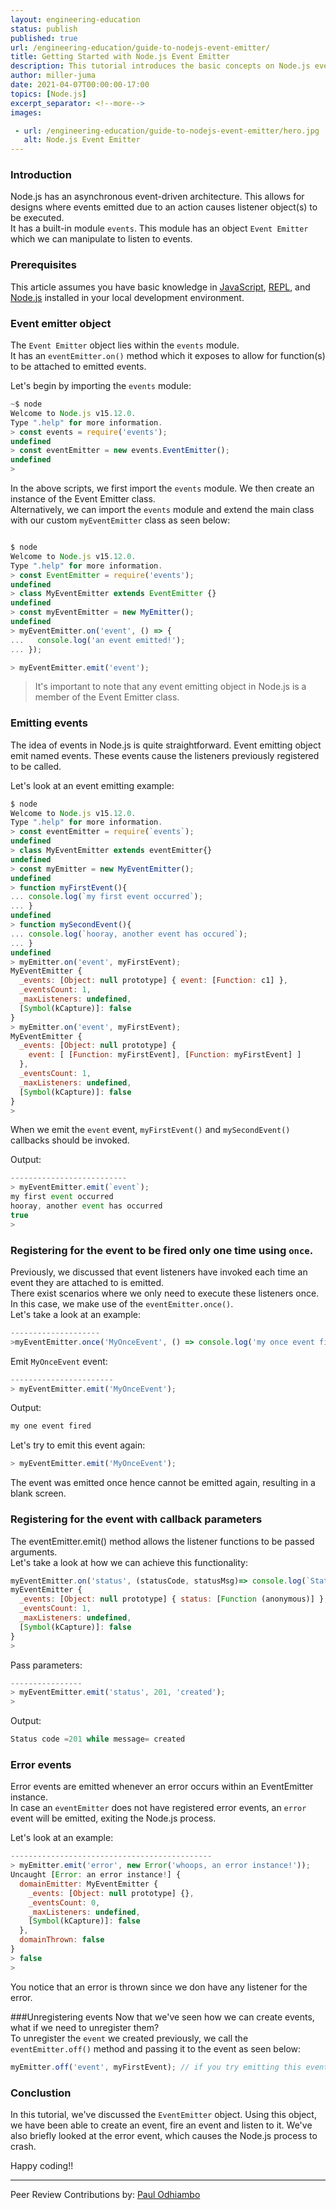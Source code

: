 ```yaml
---
layout: engineering-education
status: publish
published: true
url: /engineering-education/guide-to-nodejs-event-emitter/
title: Getting Started with Node.js Event Emitter
description: This tutorial introduces the basic concepts on Node.js events module. We'll use this module to create an event emitter object which in turn we'll use to create Node.js Events
author: miller-juma
date: 2021-04-07T00:00:00-17:00
topics: [Node.js]
excerpt_separator: <!--more-->
images:

 - url: /engineering-education/guide-to-nodejs-event-emitter/hero.jpg
   alt: Node.js Event Emitter
---
```


### Introduction

Node.js has an asynchronous event-driven architecture. This allows for designs where events emitted due to an action causes listener object(s) to be executed.  
It has a built-in module `events`. This module has an object `Event Emitter` which we can manipulate to listen to events.  

### Prerequisites
This article assumes you have basic knowledge in [JavaScript](https://developer.mozilla.org/en-US/docs/Web/JavaScript), [REPL](https://nodejs.org/api/repl.html), and [Node.js](https://nodejs.org/en/) installed in your local development environment.

### Event emitter object
The `Event Emitter` object lies within the `events` module.  
It has an `eventEmitter.on()` method which it exposes to allow for function(s) to be attached to emitted events.  

Let's begin by importing the `events` module: 

```js
~$ node
Welcome to Node.js v15.12.0.
Type ".help" for more information.
> const events = require('events');
undefined
> const eventEmitter = new events.EventEmitter();
undefined
> 
```

In the above scripts, we first import the `events` module. We then create an instance of the Event Emitter class.  
Alternatively, we can import the `events` module and extend the main class with our custom  `myEventEmitter` class as seen below:
```js

$ node
Welcome to Node.js v15.12.0.
Type ".help" for more information.
> const EventEmitter = require('events');
undefined
> class MyEventEmitter extends EventEmitter {}
undefined
> const myEventEmitter = new MyEmitter();
undefined
> myEventEmitter.on('event', () => {
...   console.log('an event emitted!');
... });

> myEventEmitter.emit('event');

```

> It's important to note that any event emitting object in Node.js is a member of the Event Emitter class.

### Emitting events

The idea of events in Node.js is quite straightforward. Event emitting object emit named events. These events cause the listeners previously registered to be called. 

Let's look at an event emitting example: 

```js
$ node
Welcome to Node.js v15.12.0.
Type ".help" for more information.
> const eventEmitter = require(`events`);
undefined
> class MyEventEmitter extends eventEmitter{}
undefined
> const myEmitter = new MyEventEmitter();
undefined
> function myFirstEvent(){
... console.log(`my first event occurred`);
... }
undefined
> function mySecondEvent(){
... console.log(`hooray, another event has occured`);
... }
undefined
> myEmitter.on('event', myFirstEvent);
MyEventEmitter {
  _events: [Object: null prototype] { event: [Function: c1] },
  _eventsCount: 1,
  _maxListeners: undefined,
  [Symbol(kCapture)]: false
}
> myEmitter.on('event', myFirstEvent);
MyEventEmitter {
  _events: [Object: null prototype] {
    event: [ [Function: myFirstEvent], [Function: myFirstEvent] ]
  },
  _eventsCount: 1,
  _maxListeners: undefined,
  [Symbol(kCapture)]: false
}
> 

```
When we emit the `event` event, `myFirstEvent()` and `mySecondEvent()` callbacks should be invoked.  

Output:

```js
--------------------------
> myEventEmitter.emit(`event`);
my first event occurred
hooray, another event has occurred
true
> 
```

### Registering for the event to be fired only one time using `once`.

Previously, we discussed that event listeners have invoked each time an event they are attached to is emitted.  
There exist scenarios where we only need to execute these listeners once.  In this case, we make use of the `eventEmitter.once()`.  
Let's take a look at an example:  

```js
--------------------
>myEventEmitter.once('MyOnceEvent', () => console.log('my once event fired')); 

```
Emit `MyOnceEvent` event:

```js
-----------------------
> myEventEmitter.emit('MyOnceEvent');
```

Output:
```bash
my one event fired
```

Let's try to emit this event again:

```js
> myEventEmitter.emit('MyOnceEvent');
```
The event was emitted once hence cannot be emitted again, resulting in a blank screen.  

###  Registering for the event with callback parameters
The eventEmitter.emit() method allows the listener functions to be passed arguments.  
Let's take a look at how we can achieve this functionality:  

```js
myEventEmitter.on('status', (statusCode, statusMsg)=> console.log(`Status code = ${code} while message= ${statusMsg}`));
myEventEmitter {
  _events: [Object: null prototype] { status: [Function (anonymous)] },
  _eventsCount: 1,
  _maxListeners: undefined,
  [Symbol(kCapture)]: false
}
> 
```
Pass parameters:
```js
----------------
> myEventEmitter.emit('status', 201, 'created');
> 
```
Output:
```js
Status code =201 while message= created
```

### Error events
Error events are emitted whenever an error occurs within an EventEmitter instance.  
In case an `eventEmitter` does not have registered error events, an `error` event will be emitted, exiting the Node.js process.  

Let's look at an example:  
```js
---------------------------------------------
> myEmitter.emit('error', new Error('whoops, an error instance!'));
Uncaught [Error: an error instance!] {
  domainEmitter: MyEventEmitter {
    _events: [Object: null prototype] {},
    _eventsCount: 0,
    _maxListeners: undefined,
    [Symbol(kCapture)]: false
  },
  domainThrown: false
}
> false
> 

```
You notice that an error is thrown since we don have any listener for the error.

###Unregistering events 
Now that we've seen how we can create events, what if we need to unregister them?  
To unregister the `event` we created previously, we call the `eventEmitter.off()` method and passing it to the event as seen below: 

```js
myEmitter.off('event', myFirstEvent); // if you try emitting this event, nothing happens
```


### Conclustion
In this tutorial, we've discussed the `EventEmitter` object. Using this object, we have been able to create an event, fire an event and listen to it.
We've also briefly looked at the error event, which causes the Node.js process to crash.

Happy coding!!

---
Peer Review Contributions by: [Paul Odhiambo](/engineering-education/authors/odhiambo-paul/)
